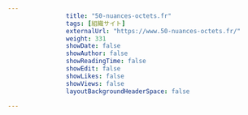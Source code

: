 ---
                title: "50-nuances-octets.fr"
                tags: [組織サイト]
                externalUrl: "https://www.50-nuances-octets.fr/"
                weight: 331
                showDate: false
                showAuthor: false
                showReadingTime: false
                showEdit: false
                showLikes: false
                showViews: false
                layoutBackgroundHeaderSpace: false
                ---

